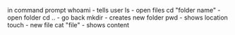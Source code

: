 in command prompt
whoami - tells user
ls - open files
cd "folder name" - open folder
cd .. - go back
mkdir - creates new folder
pwd - shows location
touch - new file 
cat "file" - shows content